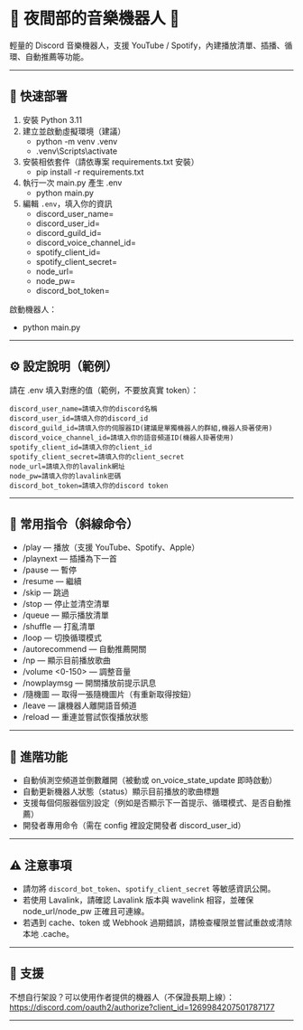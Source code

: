 # 🌙 夜間部的音樂機器人 🎵

輕量的 Discord 音樂機器人，支援 YouTube / Spotify，內建播放清單、插播、循環、自動推薦等功能。

---

## 🚀 快速部署
1. 安裝 Python 3.11  
2. 建立並啟動虛擬環境（建議）  
   - python -m venv .venv  
   - .venv\Scripts\activate
3. 安裝相依套件（請依專案 requirements.txt 安裝）  
   - pip install -r requirements.txt
4. 執行一次 main.py 產生 .env
   - python main.py
5. 編輯 `.env`，填入你的資訊
   - discord_user_name=
   - discord_user_id=
   - discord_guild_id=
   - discord_voice_channel_id=
   - spotify_client_id=
   - spotify_client_secret=
   - node_url=
   - node_pw=
   - discord_bot_token=

啟動機器人：
- python main.py

---

## ⚙️ 設定說明（範例）
請在 .env 填入對應的值（範例，不要放真實 token）：
```
discord_user_name=請填入你的discord名稱
discord_user_id=請填入你的discord_id
discord_guild_id=請填入你的伺服器ID(建議是單獨機器人的群組,機器人掛著使用)
discord_voice_channel_id=請填入你的語音頻道ID(機器人掛著使用)
spotify_client_id=請填入你的client_id
spotify_client_secret=請填入你的client_secret
node_url=請填入你的lavalink網址
node_pw=請填入你的lavalink密碼
discord_bot_token=請填入你的discord token
```

---

## 📜 常用指令（斜線命令）
- /play <query> — 播放（支援 YouTube、Spotify、Apple）  
- /playnext <query> — 插播為下一首  
- /pause — 暫停  
- /resume — 繼續  
- /skip — 跳過  
- /stop — 停止並清空清單  
- /queue — 顯示播放清單  
- /shuffle — 打亂清單  
- /loop — 切換循環模式  
- /autorecommend — 自動推薦開關  
- /np — 顯示目前播放歌曲  
- /volume <0-150> — 調整音量  
- /nowplaymsg — 開關播放前提示訊息  
- /隨機圖 — 取得一張隨機圖片（有重新取得按鈕）  
- /leave — 讓機器人離開語音頻道  
- /reload — 重連並嘗試恢復播放狀態

---

## 🔧 進階功能
- 自動偵測空頻道並倒數離開（被動或 on_voice_state_update 即時啟動）
- 自動更新機器人狀態（status）顯示目前播放的歌曲標題
- 支援每個伺服器個別設定（例如是否顯示下一首提示、循環模式、是否自動推薦）
- 開發者專用命令（需在 config 裡設定開發者 discord_user_id）

---

## ⚠️ 注意事項
- 請勿將 `discord_bot_token`、`spotify_client_secret` 等敏感資訊公開。  
- 若使用 Lavalink，請確認 Lavalink 版本與 wavelink 相容，並確保 node_url/node_pw 正確且可連線。  
- 若遇到 cache、token 或 Webhook 過期錯誤，請檢查權限並嘗試重啟或清除本地 .cache。

---

## 🙋 支援
不想自行架設？可以使用作者提供的機器人（不保證長期上線）：  
https://discord.com/oauth2/authorize?client_id=1269984207501787177

---